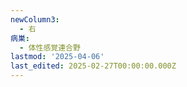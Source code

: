 ```yaml
---
newColumn3:
  - 右
病巣:
  - 体性感覚連合野
lastmod: '2025-04-06'
last_edited: 2025-02-27T00:00:00.000Z
---
```



